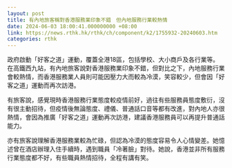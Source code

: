 ```yaml
---
layout: post
title: 有內地旅客稱對香港服務業印象不錯　但內地服務行業較熱情
date: 2024-06-03 18:00:41.000000000 +08:00
link: https://news.rthk.hk/rthk/ch/component/k2/1755932-20240603.htm
categories: rthk
---
```


政府啟動「好客之道」運動，覆蓋全港18區，包括學校、大小商戶及各行業等。在高鐵西九站，有內地旅客說對香港服務業印象不錯，但對比之下，內地服務行業會較熱情，而香港服務業人員則可能因壓力大而較為冷漠，笑容較少，但會因「好客之道」運動而再次訪港。

有旅客說，感覺現時香港服務行業態度較疫情前好，過往有些服務員態度敷衍，沒有很主動招待，但疫情後無論態度、禮儀、普通話口音等都有改進，對內地人亦很熱情，會因為推廣「好客之道」運動再次訪港，建議香港服務員可以再提升普通話能力。

亦有旅客說理解香港服務業較為忙碌，但認為冷漠的態度容易令人心情變差。她憶述曾在酒店辦理入住手續時，遇到職員「冷著臉」對待。她說，香港並非所有服務行業態度都不好，有些職員熱情招待，全程有講有笑。
